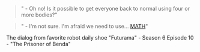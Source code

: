 > " - Oh no! Is it possible to get everyone back to normal using four or more bodies?"

> " - I'm not sure. I'm afraid we need to use... [MATH](http://en.wikipedia.org/wiki/The_Prisoner_of_Benda#The_theorem)"

The dialog from favorite robot daily shoe "Futurama" - Season 6 Episode 10 - "The Prisoner of Benda"
